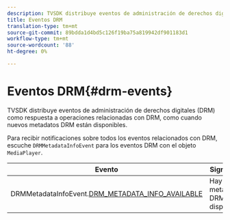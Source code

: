 ```yaml
---
description: TVSDK distribuye eventos de administración de derechos digitales (DRM) como respuesta a operaciones relacionadas con DRM, como cuando nuevos metadatos DRM están disponibles.
title: Eventos DRM
translation-type: tm+mt
source-git-commit: 89bdda1d4bd5c126f19ba75a819942df901183d1
workflow-type: tm+mt
source-wordcount: '88'
ht-degree: 0%

---
```



# Eventos DRM{#drm-events}

TVSDK distribuye eventos de administración de derechos digitales (DRM) como respuesta a operaciones relacionadas con DRM, como cuando nuevos metadatos DRM están disponibles.

Para recibir notificaciones sobre todos los eventos relacionados con DRM, escuche `DRMMetadataInfoEvent` para los eventos DRM con el objeto `MediaPlayer`.

| Evento | Significado |
|---|---|
| DRMMetadataInfoEvent.[DRM_METADATA_INFO_AVAILABLE](https://help.adobe.com/en_US/primetime/api/psdk/asdoc-dhls_1.4/com/adobe/mediacore/events/DRMMetadataInfoEvent.html#DRM_METADATA_INFO_AVAILABLE) | Hay nuevos metadatos DRM disponibles. |